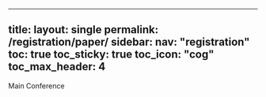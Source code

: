   ---
title: 
layout: single
permalink: /registration/paper/
sidebar: 
    nav: "registration"
toc: true
toc_sticky: true
toc_icon: "cog"
toc_max_header: 4
---

Main Conference
